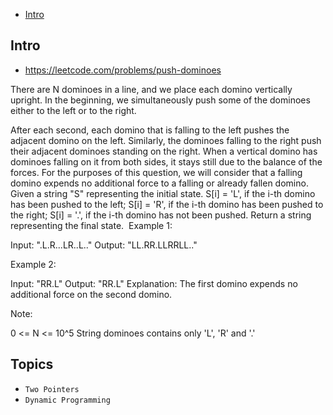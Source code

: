 - [Intro](#intro)

## Intro

- https://leetcode.com/problems/push-dominoes

There are N dominoes in a line, and we place each domino vertically upright.
In the beginning, we simultaneously push some of the dominoes either to the left or to the right.

After each second, each domino that is falling to the left pushes the adjacent domino on the left.
Similarly, the dominoes falling to the right push their adjacent dominoes standing on the right.
When a vertical domino has dominoes falling on it from both sides, it stays still due to the balance of the forces.
For the purposes of this question, we will consider that a falling domino expends no additional force to a falling or already fallen domino.
Given a string "S" representing the initial state. S[i] = 'L', if the i-th domino has been pushed to the left; S[i] = 'R', if the i-th domino has been pushed to the right; S[i] = '.', if the i-th domino has not been pushed.
Return a string representing the final state. 
Example 1:

Input: ".L.R...LR..L.."
Output: "LL.RR.LLRRLL.."

Example 2:

Input: "RR.L"
Output: "RR.L"
Explanation: The first domino expends no additional force on the second domino.

Note:

0 <= N <= 10^5
String dominoes contains only 'L', 'R' and '.'



## Topics

- `Two Pointers`
- `Dynamic Programming`


